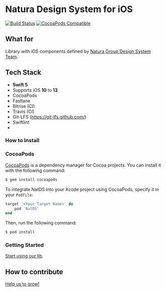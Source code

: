 # Natura Design System for iOS

[![Build Status](https://travis-ci.org/natura-cosmeticos/natds-ios.svg)](https://travis-ci.org/natura-cosmeticos/natds-ios)
[![CocoaPods Compatible](https://img.shields.io/cocoapods/v/NatDS.svg)](https://img.shields.io/cocoapods/v/NatDS.svg)


## What for
Library with iOS components defined by [Natura Group Design System Team](https://zeroheight.com/08f80f4e1/p/335165-natds--natura-design-system).


## Tech Stack
- __Swift 5__
- Supports iOS __10__ to __13__
- CocoaPods
- Fastlane
- Bitrise (CI)
- Travis (CI)
- Git-LFS (https://git-lfs.github.com/)
- Swiftlint
-

### How to Install

### CocoaPods

[CocoaPods](http://cocoapods.org) is a dependency manager for Cocoa projects. You can install it with the following command:

```bash
$ gem install cocoapods
```

To integrate NatDS into your Xcode project using CocoaPods, specify it in your `Podfile`:

```ruby
target '<Your Target Name>' do
    pod 'NatDS'
end
```

Then, run the following command:

```bash
$ pod install
```

### Getting Started
[Start using our lib](doc/getting-started.md).

## How to contribute
[Help us to grow!](doc/how-to-contribute.md)
